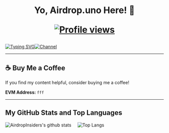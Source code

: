 <h1 align="center">Yo, Airdrop.uno Here! 👋
  <p>
<p><a href="https://github.com/airdropai"><img src="https://komarev.com/ghpvc/?username=airdropinsiders&style=for-the-badge&abbreviated=true&color=blue" alt="Profile views"/></a></p>
</h1>

[![Typing SVG](https://readme-typing-svg.demolab.com?font=Fira+Code&pause=1000&color=A13AFF&random=false&width=435&lines=Join+For+More+Updates)](https://git.io/typing-svg)[![Channel](https://img.shields.io/badge/Airdrop_Insider_|_Join_US-5B00FF?style=for-the-badge&logo=telegram&logoColor=white)](https://t.me/airdrop_uno)

---

## ☕ Buy Me a Coffee
If you find my content helpful, consider buying me a coffee!

**EVM Address:** `fff`

---

## My GitHub Stats and Top Languages
![AirdropInsiders's github stats](https://github-readme-stats.vercel.app/api?username=airdropinsiders&show_icons=true&theme=tokyonight)&nbsp;&nbsp;&nbsp;&nbsp;&nbsp;![Top Langs](https://github-readme-stats.vercel.app/api/top-langs/?username=airdropinsiders&layout=donut&theme=tokyonight&show_icons=true)
